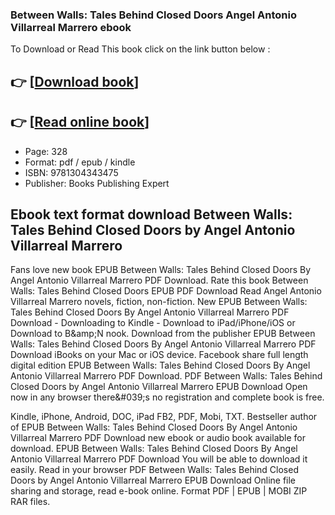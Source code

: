 ### Between Walls: Tales Behind Closed Doors Angel Antonio Villarreal Marrero ebook

To Download or Read This book click on the link button below :

## 👉  [**[Download book](http://get-pdfs.com/download.php?group=book&from=github.com&id=718187&lnk=1061 "Download book")**]

## 👉  [**[Read online book](http://get-pdfs.com/download.php?group=book&from=github.com&id=718187&lnk=1061 "Read online book")**]


* Page: 328
* Format: pdf / epub / kindle
* ISBN: 9781304343475
* Publisher: Books Publishing Expert



## Ebook text format download Between Walls: Tales Behind Closed Doors by Angel Antonio Villarreal Marrero


Fans love new book EPUB Between Walls: Tales Behind Closed Doors By Angel Antonio Villarreal Marrero PDF Download. Rate this book Between Walls: Tales Behind Closed Doors EPUB PDF Download Read Angel Antonio Villarreal Marrero novels, fiction, non-fiction. New EPUB Between Walls: Tales Behind Closed Doors By Angel Antonio Villarreal Marrero PDF Download - Downloading to Kindle - Download to iPad/iPhone/iOS or Download to B&amp;amp;N nook. Download from the publisher EPUB Between Walls: Tales Behind Closed Doors By Angel Antonio Villarreal Marrero PDF Download iBooks on your Mac or iOS device. Facebook share full length digital edition EPUB Between Walls: Tales Behind Closed Doors By Angel Antonio Villarreal Marrero PDF Download. PDF Between Walls: Tales Behind Closed Doors by Angel Antonio Villarreal Marrero EPUB Download Open now in any browser there&amp;#039;s no registration and complete book is free.

Kindle, iPhone, Android, DOC, iPad FB2, PDF, Mobi, TXT. Bestseller author of EPUB Between Walls: Tales Behind Closed Doors By Angel Antonio Villarreal Marrero PDF Download new ebook or audio book available for download. EPUB Between Walls: Tales Behind Closed Doors By Angel Antonio Villarreal Marrero PDF Download You will be able to download it easily. Read in your browser PDF Between Walls: Tales Behind Closed Doors by Angel Antonio Villarreal Marrero EPUB Download Online file sharing and storage, read e-book online. Format PDF | EPUB | MOBI ZIP RAR files.





